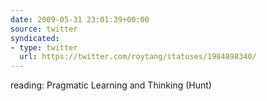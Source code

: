 ```yaml
---
date: 2009-05-31 23:01:39+00:00
source: twitter
syndicated:
- type: twitter
  url: https://twitter.com/roytang/statuses/1984898340/
---
```


reading: Pragmatic Learning and Thinking (Hunt)